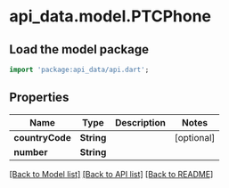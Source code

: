 # api_data.model.PTCPhone

## Load the model package
```dart
import 'package:api_data/api.dart';
```

## Properties
Name | Type | Description | Notes
------------ | ------------- | ------------- | -------------
**countryCode** | **String** |  | [optional] 
**number** | **String** |  | 

[[Back to Model list]](../README.md#documentation-for-models) [[Back to API list]](../README.md#documentation-for-api-endpoints) [[Back to README]](../README.md)


